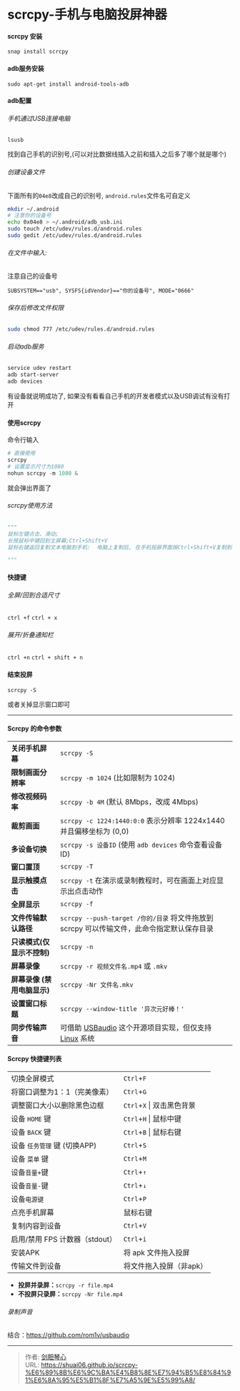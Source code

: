 # scrcpy-手机与电脑投屏神器

  
  
  
#### scrcpy 安装

```
snap install scrcpy
```

#### adb服务安装
  
```
sudo apt-get install android-tools-adb
```

#### adb配置
  
###### 手机通过USB连接电脑

```
lsusb
```

找到自己手机的识别号,(可以对比数据线插入之前和插入之后多了哪个就是哪个)

###### 创建设备文件

下面所有的`04e8`改成自己的识别号, `android.rules`文件名可自定义

```bash
mkdir ~/.android
# 注意你的设备号
echo 0x04e8 > ~/.android/adb_usb.ini
sudo touch /etc/udev/rules.d/android.rules
sudo gedit /etc/udev/rules.d/android.rules

```

###### 在文件中输入:

注意自己的设备号

```
SUBSYSTEM=="usb", SYSFS{idVendor}=="你的设备号", MODE="0666"
```

###### 保存后修改文件权限

```bash
sudo chmod 777 /etc/udev/rules.d/android.rules
```

###### 启动adb服务

```bash
service udev restart
adb start-server
adb devices
```

有设备就说明成功了, 如果没有看看自己手机的开发者模式以及USB调试有没有打开



#### **使用scrcpy**

命令行输入

```python
# 直接使用
scrcpy
# 设置显示尺寸为1080
nohun scrcpy -m 1080 &  
```

就会弹出界面了



###### scrcpy使用方法

```python
"""
鼠标左键点击、滑动;
长按鼠标中键回到主屏幕;Ctrl+Shift+V
鼠标右键返回复制文本电脑到手机:  电脑上复制后, 在手机投屏界面按Ctrl+Shift+V复制到手机剪切板, 然后手机中粘贴手机到电脑: 手机上复制到剪切板中, 在投屏界面按下Ctrl+C键，再到电脑正常上粘贴传输文件: 直接在文件管理器复制粘贴

"""
```



#### 快捷键

###### 全屏/回到合适尺寸

`ctrl +f`    `ctrl + x`



###### 展开/折叠通知栏

`ctrl +n`   `ctrl + shift + n`



#### 结束投屏

`scrcpy -S`

或者关掉显示窗口即可

---

#### Scrcpy 的命令参数

|                             |                                                              |
| --------------------------- | ------------------------------------------------------------ |
| **关闭手机屏幕**            | `scrcpy -S`                                                  |
| **限制画面分辨率**          | `scrcpy -m 1024` (比如限制为 1024)                           |
| **修改视频码率**            | `scrcpy -b 4M` (默认 8Mbps，改成 4Mbps)                      |
| **裁剪画面**                | `scrcpy -c 1224:1440:0:0` 表示分辨率 1224x1440 并且偏移坐标为 (0,0) |
| **多设备切换**              | `scrcpy -s 设备ID` (使用 `adb devices` 命令查看设备ID)       |
| **窗口置顶**                | `scrcpy -T`                                                  |
| **显示触摸点击**            | `scrcpy -t` 在演示或录制教程时，可在画面上对应显示出点击动作 |
| **全屏显示**                | `scrcpy -f`                                                  |
| **文件传输默认路径**        | `scrcpy --push-target /你的/目录` 将文件拖放到 scrcpy 可以传输文件，此命令指定默认保存目录 |
| **只读模式(仅显示不控制)**  | `scrcpy -n`                                                  |
| **屏幕录像**                | `scrcpy -r 视频文件名.mp4` 或 `.mkv`                         |
| **屏幕录像 (禁用电脑显示)** | `scrcpy -Nr 文件名.mkv`                                      |
| **设置窗口标题**            | `scrcpy --window-title '异次元好棒！'`                       |
| **同步传输声音**            | 可借助 [USBaudio](https://github.com/rom1v/usbaudio) 这个开源项目实现，但仅支持 [Linux](https://www.iplaysoft.com/os/linux-platform) 系统 |



#### Scrcpy 快捷键列表

|                                |                            |
| ------------------------------ | -------------------------- |
| 切换全屏模式                   | `Ctrl`+`F`                 |
| 将窗口调整为1：1（完美像素）   | `Ctrl`+`G`                 |
| 调整窗口大小以删除黑色边框     | `Ctrl`+`X` \| 双击黑色背景 |
| 设备 `HOME` 键                 | `Ctrl`+`H` \| 鼠标中键     |
| 设备 `BACK` 键                 | `Ctrl`+`B` \| 鼠标右键     |
| 设备 `任务管理` 键 (切换APP)   | `Ctrl`+`S`                 |
| 设备 `菜单` 键                 | `Ctrl`+`M`                 |
| 设备`音量+`键                  | `Ctrl`+`↑`                 |
| 设备`音量-`键                  | `Ctrl`+`↓`                 |
| 设备`电源键`                   | `Ctrl`+`P`                 |
| 点亮手机屏幕                   | 鼠标右键                   |
| 复制内容到设备                 | `Ctrl`+`V`                 |
| 启用/禁用 FPS 计数器（stdout） | `Ctrl`+`i`                 |
| 安装APK                        | 将 apk 文件拖入投屏        |
| 传输文件到设备                 | 将文件拖入投屏（非apk）    |



- **投屏并录屏：**`scrcpy -r file.mp4`
- **不投屏只录屏：**`scrcpy -Nr file.mp4`



###### 录制声音

结合：https://github.com/rom1v/usbaudio



---

> 作者: [剑胆琴心](http://geoer.cn)  
> URL: https://shuai06.github.io/scrcpy-%E6%89%8B%E6%9C%BA%E4%B8%8E%E7%94%B5%E8%84%91%E6%8A%95%E5%B1%8F%E7%A5%9E%E5%99%A8/  

